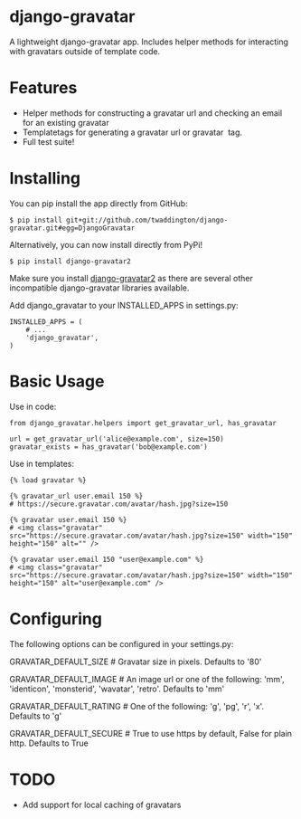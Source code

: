 django-gravatar
================
A lightweight django-gravatar app. Includes helper methods for interacting with gravatars outside of template code.

Features
========
- Helper methods for constructing a gravatar url and checking an email for an existing gravatar
- Templatetags for generating a gravatar url or gravatar <img> tag.
- Full test suite!

Installing
==========
You can pip install the app directly from GitHub:

    $ pip install git+git://github.com/twaddington/django-gravatar.git#egg=DjangoGravatar

Alternatively, you can now install directly from PyPi!

    $ pip install django-gravatar2

Make sure you install [django-gravatar2](http://pypi.python.org/pypi/django-gravatar2) as
there are several other incompatible django-gravatar libraries available.

Add django_gravatar to your INSTALLED_APPS in settings.py:

    INSTALLED_APPS = (
        # ...
        'django_gravatar',
    )

Basic Usage
===========
Use in code:

    from django_gravatar.helpers import get_gravatar_url, has_gravatar
    
    url = get_gravatar_url('alice@example.com', size=150)
    gravatar_exists = has_gravatar('bob@example.com')

Use in templates:

    {% load gravatar %}

    {% gravatar_url user.email 150 %}
    # https://secure.gravatar.com/avatar/hash.jpg?size=150

    {% gravatar user.email 150 %}
    # <img class="gravatar" src="https://secure.gravatar.com/avatar/hash.jpg?size=150" width="150" height="150" alt="" />

    {% gravatar user.email 150 "user@example.com" %}
    # <img class="gravatar" src="https://secure.gravatar.com/avatar/hash.jpg?size=150" width="150" height="150" alt="user@example.com" />

Configuring
===========
The following options can be configured in your settings.py:

GRAVATAR_DEFAULT_SIZE   # Gravatar size in pixels. Defaults to '80'

GRAVATAR_DEFAULT_IMAGE  # An image url or one of the following: 'mm', 'identicon', 'monsterid', 'wavatar', 'retro'. Defaults to 'mm'

GRAVATAR_DEFAULT_RATING # One of the following: 'g', 'pg', 'r', 'x'. Defaults to 'g'

GRAVATAR_DEFAULT_SECURE # True to use https by default, False for plain http. Defaults to True

TODO
====
- Add support for local caching of gravatars

